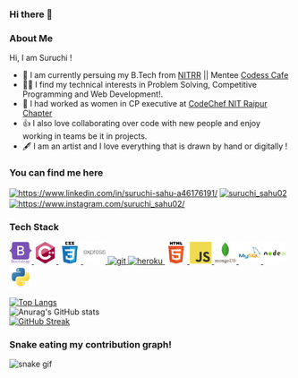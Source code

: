 ### Hi there 👋


### About Me

Hi, I am Suruchi !

- 🌱 I am currently persuing my B.Tech from [NITRR](http://www.nitrr.ac.in/) || Mentee [Codess Cafe](https://codess.cafe/)
- 👩‍💻 I find my technical interests in Problem Solving, Competitive Programming and Web Development!.
- 🔭 I had worked as women in CP executive at [CodeChef NIT Raipur Chapter](https://www.linkedin.com/company/codechef-nitrr-chapter/?originalSubdomain=in)
- 👍 I also love collaborating over code with new people and enjoy working in teams be it in projects.
- 🖋️ I am an artist and I love everything that is drawn by hand or digitally !

### You can find me here 

<p align="left">

<a href="https://www.linkedin.com/in/suruchi-sahu-a46176191/" target="blank"><img align="center" src="https://raw.githubusercontent.com/rahuldkjain/github-profile-readme-generator/master/src/images/icons/Social/linked-in-alt.svg" alt="https://www.linkedin.com/in/suruchi-sahu-a46176191/" height="30" width="40" /></a>
<a href="https://twitter.com/suruchi_sahu02" target="blank"><img align="center" src="https://raw.githubusercontent.com/rahuldkjain/github-profile-readme-generator/master/src/images/icons/Social/twitter.svg" alt="suruchi_sahu02" height="30" width="40" /></a>
<a href="https://www.instagram.com/suruchi_sahu02/" target="blank"><img align="center" src="https://raw.githubusercontent.com/rahuldkjain/github-profile-readme-generator/master/src/images/icons/Social/instagram.svg" alt="https://www.instagram.com/suruchi_sahu02/" height="30" width="40" /></a>
</p>

<h3 align="left">Tech Stack</h3>
<p align="left"> <a href="https://getbootstrap.com" target="_blank" rel="noreferrer"> <img src="https://raw.githubusercontent.com/devicons/devicon/master/icons/bootstrap/bootstrap-plain-wordmark.svg" alt="bootstrap" width="40" height="40"/> </a> <a href="https://www.w3schools.com/cpp/" target="_blank" rel="noreferrer"> <img src="https://raw.githubusercontent.com/devicons/devicon/master/icons/cplusplus/cplusplus-original.svg" alt="cplusplus" width="40" height="40"/> </a> <a href="https://www.w3schools.com/css/" target="_blank" rel="noreferrer"> <img src="https://raw.githubusercontent.com/devicons/devicon/master/icons/css3/css3-original-wordmark.svg" alt="css3" width="40" height="40"/> </a> <a href="https://expressjs.com" target="_blank" rel="noreferrer"> <img src="https://raw.githubusercontent.com/devicons/devicon/master/icons/express/express-original-wordmark.svg" alt="express" width="40" height="40"/> </a> <a href="https://git-scm.com/" target="_blank" rel="noreferrer"> <img src="https://www.vectorlogo.zone/logos/git-scm/git-scm-icon.svg" alt="git" width="40" height="40"/> </a> <a href="https://heroku.com" target="_blank" rel="noreferrer"> <img src="https://www.vectorlogo.zone/logos/heroku/heroku-icon.svg" alt="heroku" width="40" height="40"/> </a> <a href="https://www.w3.org/html/" target="_blank" rel="noreferrer"> <img src="https://raw.githubusercontent.com/devicons/devicon/master/icons/html5/html5-original-wordmark.svg" alt="html5" width="40" height="40"/> </a> <a href="https://developer.mozilla.org/en-US/docs/Web/JavaScript" target="_blank" rel="noreferrer"> <img src="https://raw.githubusercontent.com/devicons/devicon/master/icons/javascript/javascript-original.svg" alt="javascript" width="40" height="40"/> </a> <a href="https://www.mongodb.com/" target="_blank" rel="noreferrer"> <img src="https://raw.githubusercontent.com/devicons/devicon/master/icons/mongodb/mongodb-original-wordmark.svg" alt="mongodb" width="40" height="40"/> </a> <a href="https://www.mysql.com/" target="_blank" rel="noreferrer"> <img src="https://raw.githubusercontent.com/devicons/devicon/master/icons/mysql/mysql-original-wordmark.svg" alt="mysql" width="40" height="40"/> </a> <a href="https://nodejs.org" target="_blank" rel="noreferrer"> <img src="https://raw.githubusercontent.com/devicons/devicon/master/icons/nodejs/nodejs-original-wordmark.svg" alt="nodejs" width="40" height="40"/> </a> <a href="https://www.python.org" target="_blank" rel="noreferrer"> <img src="https://raw.githubusercontent.com/devicons/devicon/master/icons/python/python-original.svg" alt="python" width="40" height="40"/> </a> </p>

[![Top Langs](https://github-readme-stats.vercel.app/api/top-langs/?username=suruchi2402&layout=compact)](https://github.com/suruchi2402/github-readme-stats)
</br>
![Anurag's GitHub stats](https://github-readme-stats.vercel.app/api?username=suruchi2402&show_icons=true)
</br>
[![GitHub Streak](https://github-readme-streak-stats.herokuapp.com?user=suruchi2402&date_format=M%20j%5B%2C%20Y%5D)](https://git.io/streak-stats)

### Snake eating my contribution graph!

![snake gif](https://github.com/suruchi2402/suruchi2402/blob/output/github-contribution-grid-snake.gif)
